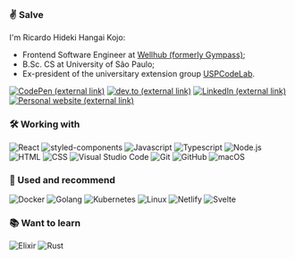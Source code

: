 ### ✌️ Salve

I'm Ricardo Hideki Hangai Kojo:
- Frontend Software Engineer at [Wellhub (formerly Gympass)](https://wellhub.com);
- B.Sc. CS at University of São Paulo;
- Ex-president of the universitary extension group [USPCodeLab](https://codelab.ime.usp.br).

<p>
    <a href="https://codepen.io/ricardokojo/"><img src="https://img.shields.io/badge/CodePen-%23111827.svg?&style=for-the-badge&logo=codepen&logoColor=white" alt="CodePen (external link)"></a>
    <a href="https://dev.to/ricardokojo"><img src="https://img.shields.io/badge/dev.to-0A0A0A?style=for-the-badge&logo=devdotto&logoColor=white"  alt="dev.to (external link)"></a>
    <a href="https://www.linkedin.com/in/ricardokojo"><img src="https://img.shields.io/badge/LinkedIn-%230077B5.svg?&style=for-the-badge&logo=linkedin&logoColor=white" alt="LinkedIn (external link)"></a>
    <a href="https://ricardokojo.github.io/"><img src="https://img.shields.io/badge/Personal_Site-F9FAFB?&style=for-the-badge&logo=github&logoColor=black" alt="Personal website (external link)"></a>
</p>

### 🛠️ Working with

<p align="left">
    <img src="https://img.shields.io/badge/React-F9FAFB?logo=react&logoColor=React-61DAFB&style=flat-square" alt="React">
    <img src="https://img.shields.io/badge/styled--components-F9FAFB?logo=styledcomponents&logoColor=DB7093&style=flat-square" alt="styled-components">
    <img src="https://img.shields.io/badge/JavaScript-F9FAFB?logo=javascript&logoColor=F7DF1E&style=flat-square" alt="Javascript">
    <img src="https://img.shields.io/badge/TypeScript-F9FAFB?logo=typescript&logoColor=3178C6&style=flat-square" alt="Typescript">
    <img src="https://img.shields.io/badge/Node.js-F9FAFB?logo=nodedotjs&logoColor=5FA04E&style=flat-square" alt="Node.js">
    <img src="https://img.shields.io/badge/HTML5-F9FAFB?logo=html5&logoColor=E34F26&style=flat-square" alt="HTML">
    <img src="https://img.shields.io/badge/CSS3-F9FAFB?logo=css3&logoColor=1572B6&style=flat-square" alt="CSS">
    <img src="https://img.shields.io/badge/VSCode-F9FAFB?&style=flat-square" alt="Visual Studio Code">
    <img src="https://img.shields.io/badge/Git-F9FAFB?logo=git&logoColor=F05032&style=flat-square" alt="Git">
    <img src="https://img.shields.io/badge/GitHub-F9FAFB?logo=github&logoColor=181717&style=flat-square" alt="GitHub">
    <img src="https://img.shields.io/badge/macOS-F9FAFB?logo=macos&logoColor=000&style=flat-square" alt="macOS">
</p>

### 💛 Used and recommend

<p align="left">
    <img src="https://img.shields.io/badge/Docker-F9FAFB?logo=docker&logoColor=2496ED&style=flat-square" alt="Docker">
    <img src="https://img.shields.io/badge/Go-F9FAFB?logo=go&logoColor=00ADD8&style=flat-square" alt="Golang">
    <img src="https://img.shields.io/badge/Kubernetes-F9FAFB?logo=kubernetes&logoColor=326CE5&style=flat-square" alt="Kubernetes">
    <img src="https://img.shields.io/badge/Linux-F9FAFB?logo=linux&logoColor=000&style=flat-square" alt="Linux">
    <img src="https://img.shields.io/badge/Netlify-F9FAFB?logo=netlify&logoColor=00C7B7&style=flat-square" alt="Netlify">
    <img src="https://img.shields.io/badge/Svelte-F9FAFB?logo=svelte&logoColor=FF3E00&style=flat-square" alt="Svelte">
</p>

### 📚 Want to learn

<p align="left">
    <img src="https://img.shields.io/badge/Elixir-F9FAFB?logo=elixir&logoColor=4B275F&style=flat-square" alt="Elixir">
    <img src="https://img.shields.io/badge/Rust-F9FAFB?logo=rust&logoColor=000&style=flat-square" alt="Rust">
</p>

